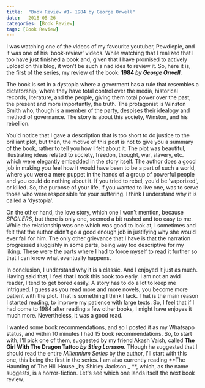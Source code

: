 ```yaml
---
title:  "Book Review #1- 1984 by George Orwell"
date:   2018-05-26
categories: [Book Review]
tags: [Book Review]
---
```


I was watching one of the videos of my favourite youtuber, Pewdiepie, and it was one of his 'book-review' videos. While watching that I realized that I too have just finished a book and, given that I have promised to actively upload on this blog, it won't be such a nad idea to review it. So, here it is, the first of the series, my review of the book: **1984 _by George Orwell_**.

The book is set in a dystopia where a goverment has a rule that resembles a dictatorship, where they have total control over the media, historical records, literature, and the people, giving them total power over the past, the present and more importantly, the truth. The protagonist is Winston Smith who, though is a member of the party, despises their idealogy and method of governance. The story is about this society, Winston, and his rebellion.

You'd notice that I gave a description that is too short to do justice to the brilliant plot, but then, the motive of this post is not to give you a summary of the book, rather to tell you how I felt about it. The plot was beautiful, illustrating ideas related to society, freedon, thought, war, slavery, etc. which were elegantly embedded in the story itself. The author does a good job in making you feel how it would have been to be a part of such a world, where you were a mere puppet in the hands of a group of powerful people and you could do nothing about it. If you tried to rebel, you'd be 'vaporized', or killed. So, the purpose of your life, if you wanted to live one, was to serve those who were responsible for your suffering. I think I understand why it is called a 'dystopia'.

On the other hand, the love story, which one I won't mention, because _SPOILERS_, but there is only one, seemed a bit rushed and too easy to me. While the relationship was one which was good to look at, I sometimes and felt that the author didn't go a good enough job in justifying why she would ever fall for him. The only other grievance that I have is that the narration progressed sluggishly in some parts, being way too descriptive for my liking. These were the parts where I had to force myself to read it further so that I can know what eventually happens.

In conclusion, I understand why it is a classic. And I enjoyed it just as much. Having said that, I feel that I took this book too early. I am not an avid reader, I tend to get bored easily. A story has to do a lot to keep me intrigued. I guess as you read more and more novels, you become more patient with the plot. That is something I think I lack. That is the main reason I started reading, to improve my patience with large texts. So, I feel that if I had come to 1984 after reading a few other books, I might have enjoyes it much more. Nevertheless, it was a good read.

I wanted some book recommendations, and so I posted it as my Whatsapp status, and within 10 minutes I had 15 book recommendations. So, to start with, I'll pick one of them, suggested by my friend Akash Vaish, called **The Girl With The Dragon Tattoo _by Stieg Larsson_**. THough he suggested that I should read the entire _Millennium Series_ by the author, I'll start with this one, this being the first in the series. I am also currently reading **The Haunting of The Hill House _by Shirley Jackson _ **, which, as the name suggests, is a horror-fiction. Let's see which one lands itself the next book review.
